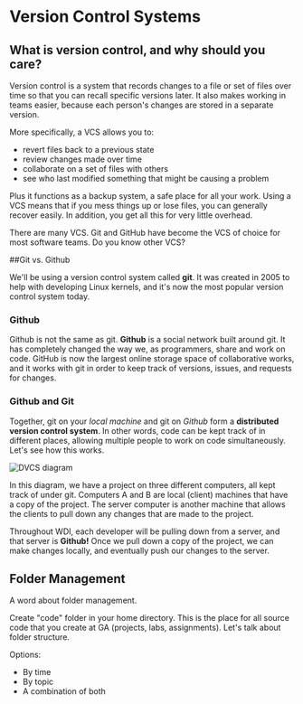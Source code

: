 # Version Control Systems

## What is version control, and why should you care?

Version control is a system that records changes to a file or set of files over time so that you can recall specific versions later. It also makes working in teams easier, because each person's changes are stored in a separate version.

More specifically, a VCS allows you to:

* revert files back to a previous state
* review changes made over time
* collaborate on a set of files with others
* see who last modified something that might be causing a problem

Plus it functions as a backup system, a safe place for all your work. Using a VCS means that if you mess things up or lose files, you can generally recover easily. In addition, you get all this for very little overhead.

There are many VCS. Git and GitHub have become the VCS of choice for most software teams. Do you know other VCS?

##Git vs. Github

We'll be using a version control system called **git**. It was created in 2005 to help with developing Linux kernels, and it's now the most popular version control system today.

### Github

Github is not the same as git. **Github** is a social network built around git. It has completely changed the way we, as programmers, share and work on code. GitHub is now the largest online storage space of collaborative works, and it works with git in order to keep track of versions, issues, and requests for changes.

### Github and Git

Together, git on your *local machine* and git on *Github* form a **distributed version control system**. In other words, code can be kept track of in different places, allowing multiple people to work on code simultaneously. Let's see how this works.

![DVCS diagram](http://git-scm.com/figures/18333fig0103-tn.png)

In this diagram, we have a project on three different computers, all kept track of under git. Computers A and B are local (client) machines that have a copy of the project. The server computer is another machine that allows the clients to pull down any changes that are made to the project.

Throughout WDI, each developer will be pulling down from a server, and that server is **Github!** Once we pull down a copy of the project, we can make changes locally, and eventually push our changes to the server.

## Folder Management

A word about folder management.

Create "code" folder in your home directory. This is the place for all source code that you create at GA (projects, labs, assignments). Let's talk about folder structure.

Options:

* By time
* By topic
* A combination of both
